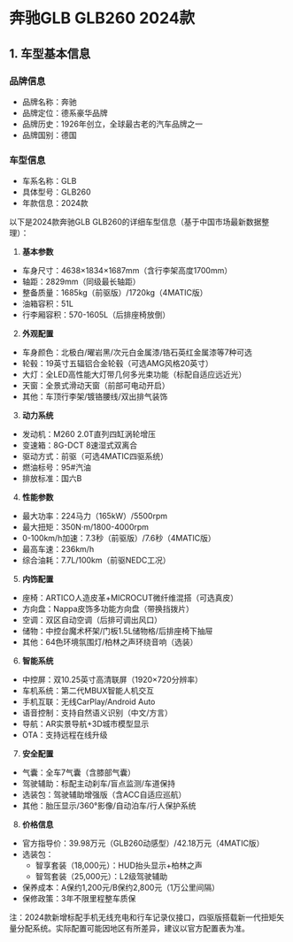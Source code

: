 
# 奔驰GLB GLB260 2024款
## 1. 车型基本信息
### 品牌信息
- 品牌名称：奔驰
- 品牌定位：德系豪华品牌
- 品牌历史：1926年创立，全球最古老的汽车品牌之一
- 品牌国别：德国

### 车型信息
- 车系名称：GLB
- 具体型号：GLB260
- 年款信息：2024款

以下是2024款奔驰GLB GLB260的详细车型信息（基于中国市场最新数据整理）：

1. **基本参数**
- 车身尺寸：4638×1834×1687mm（含行李架高度1700mm）
- 轴距：2829mm（同级最长轴距）
- 整备质量：1685kg（前驱版）/1720kg（4MATIC版）
- 油箱容积：51L
- 行李厢容积：570-1605L（后排座椅放倒）

2. **外观配置**
- 车身颜色：北极白/曜岩黑/次元白金属漆/锆石英红金属漆等7种可选
- 轮毂：19英寸五辐铝合金轮毂（可选AMG风格20英寸）
- 大灯：全LED高性能大灯带几何多光束功能（标配自适应远近光）
- 天窗：全景式滑动天窗（前部可电动开启）
- 其他：车顶行李架/镀铬腰线/双出排气装饰

3. **动力系统**
- 发动机：M260 2.0T直列四缸涡轮增压
- 变速箱：8G-DCT 8速湿式双离合
- 驱动方式：前驱（可选4MATIC四驱系统）
- 燃油标号：95#汽油
- 排放标准：国六B

4. **性能参数**
- 最大功率：224马力（165kW）/5500rpm
- 最大扭矩：350N·m/1800-4000rpm
- 0-100km/h加速：7.3秒（前驱版）/7.6秒（4MATIC版）
- 最高车速：236km/h
- 综合油耗：7.7L/100km（前驱NEDC工况）

5. **内饰配置**
- 座椅：ARTICO人造皮革+MICROCUT微纤维混搭（可选真皮）
- 方向盘：Nappa皮饰多功能方向盘（带换挡拨片）
- 空调：双区自动空调（后排可调出风口）
- 储物：中控台魔术杯架/门板1.5L储物格/后排座椅下抽屉
- 其他：64色环境氛围灯/柏林之声环绕音响（选装）

6. **智能系统**
- 中控屏：双10.25英寸高清联屏（1920×720分辨率）
- 车机系统：第二代MBUX智能人机交互
- 手机互联：无线CarPlay/Android Auto
- 语音控制：支持自然语义识别（中文/方言）
- 导航：AR实景导航+3D城市模型显示
- OTA：支持远程在线升级

7. **安全配置**
- 气囊：全车7气囊（含膝部气囊）
- 驾驶辅助：标配主动刹车/盲点监测/车道保持
- 选装包：驾驶辅助增强版（含ACC自适应巡航）
- 其他：胎压显示/360°影像/自动泊车/行人保护系统

8. **价格信息**
- 官方指导价：39.98万元（GLB260动感型）/42.18万元（4MATIC版）
- 选装包：
  - 智享套装（18,000元）：HUD抬头显示+柏林之声
  - 智驾套装（25,000元）：L2级驾驶辅助
- 保养成本：A保约1,200元/B保约2,800元（1万公里间隔）
- 保修政策：3年不限里程整车质保

注：2024款新增标配手机无线充电和行车记录仪接口，四驱版搭载新一代扭矩矢量分配系统。实际配置可能因地区有所差异，建议以官方配置表为准。
